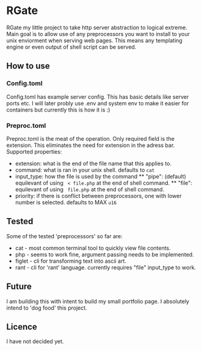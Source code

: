 # RGate
RGate my little project to take http server abstraction to logical extreme. Main goal is to allow use of any preprocessors you want to install to your unix enviorment when serving web pages. This means any templating engine or even output of shell script can be served.

## How to use
### Config.toml
Config.toml has example server config. This has basic details like server ports etc. I will later probly use .env and system env to make it easier for containers but currently this is how it is :)

### Preproc.toml
Preproc.toml is the meat of the operation. Only required field is the extension. This eliminates the need for extension in the adress bar. Supported properties:
* extension: what is the end of the file name that this applies to.
* command: what is ran in your unix shell. defaults to `cat`
* input_type: how the file is used by the command
** "pipe": (default) equilevant of using ` < file.php` at the end of shell command.
** "file":  equilevant of using ` file.php` at the end of shell command.
* priority: if there is conflict between preprocessors, one with lower number is selected. defaults to MAX `u16`

## Tested
Some of the tested 'preprocessors' so far are:
* cat - most common terminal tool to quickly view file contents.
* php - seems to work fine, argument passing needs to be implemented.
* figlet - cli for transforming text into ascii art.
* rant - cli for 'rant' language. currently requires "file" input_type to work.

## Future
I am building this with intent to build my small portfolio page. I absolutely intend to 'dog food' this project.

## Licence
I have not decided yet.
